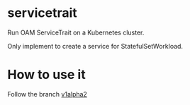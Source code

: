 # servicetrait
Run OAM ServiceTrait on a Kubernetes cluster.

Only implement to create a service for StatefulSetWorkload.

# How to use it
Follow the branch [v1alpha2](https://github.com/My-pleasure/servicetrait/tree/v1alpha2)
